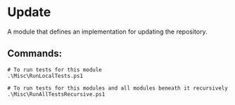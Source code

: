 Update
======
A module that defines an implementation for updating the repository.

Commands:
---------
```
# To run tests for this module
.\Misc\RunLocalTests.ps1

# To run tests for this modules and all modules beneath it recursively
.\Misc\RunAllTestsRecursive.ps1
```